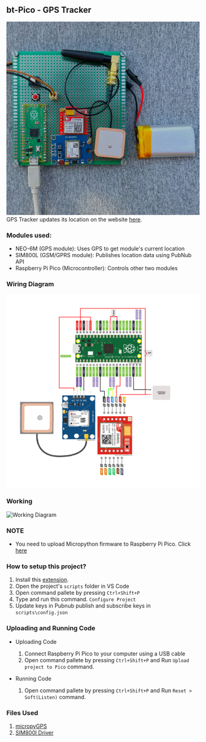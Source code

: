 ## bt-Pico - GPS Tracker

![v2 image](/img/imagev2.jpg)
GPS Tracker updates its location on the website [here](https://bt-p1c0.github.io/BT-Website/).


### Modules used:

- NEO-6M (GPS module): Uses GPS to get module's current location
- SIM800L (GSM/GPRS module): Publishes location data using PubNub API
- Raspberry Pi Pico (Microcontroller): Controls other two modules


### Wiring Diagram

![Drawing Diagram](/img/wiring_diagram.png)


### Working

![Working Diagram](/img/working.png)


### NOTE

- You need to upload Micropython firmware to Raspberry Pi Pico. Click [here](https://projects.raspberrypi.org/en/projects/getting-started-with-the-pico/3)


### How to setup this project?

1. Install this [extension](https://marketplace.visualstudio.com/items?itemName=paulober.pico-w-go).
2. Open the project's `scripts` folder in VS Code
3. Open command pallete by pressing `Ctrl+Shift+P`
4. Type and run this command. `Configure Project`
5. Update keys in Pubnub publish and subscribe keys in `scripts\config.json`


### Uploading and Running Code

- Uploading Code 
   1. Connect Raspberry Pi Pico to your computer using a USB cable
   2. Open command pallete by pressing `Ctrl+Shift+P` and Run `Upload project to Pico` command.

- Running Code
   1. Open command pallete by pressing `Ctrl+Shift+P` and Run `Reset > Soft(Listen)` command.


### Files Used

1. [micropyGPS](https://github.com/inmcm/micropyGPS/blob/master/micropyGPS.py)
2. [SIM800l Driver](https://github.com/pythings/Drivers/blob/master/SIM800L.py)
